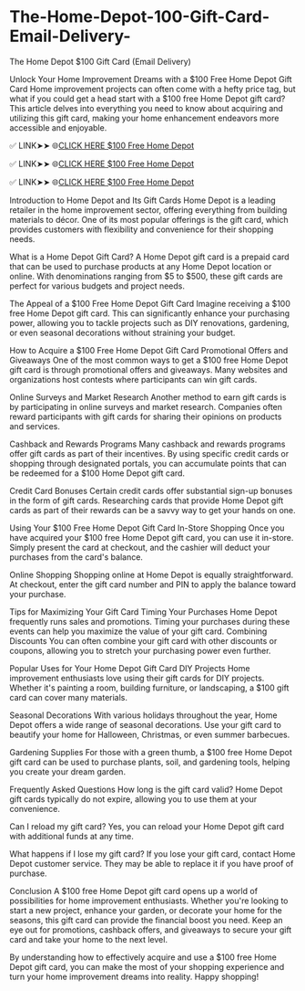 # The-Home-Depot-100-Gift-Card-Email-Delivery-
The Home Depot $100 Gift Card (Email Delivery)

Unlock Your Home Improvement Dreams with a $100 Free Home Depot Gift Card
Home improvement projects can often come with a hefty price tag, but what if you could get a head start with a $100 free Home Depot gift card? This article delves into everything you need to know about acquiring and utilizing this gift card, making your home enhancement endeavors more accessible and enjoyable.


✅ LINK➤➤ 🌐[CLICK HERE $100 Free Home Depot](https://tinyurl.com/4czpdzvp)

✅ LINK➤➤ 🌐[CLICK HERE $100 Free Home Depot](https://tinyurl.com/4czpdzvp)

✅ LINK➤➤ 🌐[CLICK HERE $100 Free Home Depot](https://tinyurl.com/4czpdzvp)


Introduction to Home Depot and Its Gift Cards
Home Depot is a leading retailer in the home improvement sector, offering everything from building materials to décor. One of its most popular offerings is the gift card, which provides customers with flexibility and convenience for their shopping needs.

What is a Home Depot Gift Card?
A Home Depot gift card is a prepaid card that can be used to purchase products at any Home Depot location or online. With denominations ranging from $5 to $500, these gift cards are perfect for various budgets and project needs.

The Appeal of a $100 Free Home Depot Gift Card
Imagine receiving a $100 free Home Depot gift card. This can significantly enhance your purchasing power, allowing you to tackle projects such as DIY renovations, gardening, or even seasonal decorations without straining your budget.

How to Acquire a $100 Free Home Depot Gift Card
Promotional Offers and Giveaways
One of the most common ways to get a $100 free Home Depot gift card is through promotional offers and giveaways. Many websites and organizations host contests where participants can win gift cards.

Online Surveys and Market Research
Another method to earn gift cards is by participating in online surveys and market research. Companies often reward participants with gift cards for sharing their opinions on products and services.

Cashback and Rewards Programs
Many cashback and rewards programs offer gift cards as part of their incentives. By using specific credit cards or shopping through designated portals, you can accumulate points that can be redeemed for a $100 Home Depot gift card.

Credit Card Bonuses
Certain credit cards offer substantial sign-up bonuses in the form of gift cards. Researching cards that provide Home Depot gift cards as part of their rewards can be a savvy way to get your hands on one.

Using Your $100 Free Home Depot Gift Card
In-Store Shopping
Once you have acquired your $100 free Home Depot gift card, you can use it in-store. Simply present the card at checkout, and the cashier will deduct your purchases from the card's balance.

Online Shopping
Shopping online at Home Depot is equally straightforward. At checkout, enter the gift card number and PIN to apply the balance toward your purchase.

Tips for Maximizing Your Gift Card
Timing Your Purchases
Home Depot frequently runs sales and promotions. Timing your purchases during these events can help you maximize the value of your gift card.
Combining Discounts
You can often combine your gift card with other discounts or coupons, allowing you to stretch your purchasing power even further.

Popular Uses for Your Home Depot Gift Card
DIY Projects
Home improvement enthusiasts love using their gift cards for DIY projects. Whether it's painting a room, building furniture, or landscaping, a $100 gift card can cover many materials.

Seasonal Decorations
With various holidays throughout the year, Home Depot offers a wide range of seasonal decorations. Use your gift card to beautify your home for Halloween, Christmas, or even summer barbecues.

Gardening Supplies
For those with a green thumb, a $100 free Home Depot gift card can be used to purchase plants, soil, and gardening tools, helping you create your dream garden.

Frequently Asked Questions
How long is the gift card valid?
Home Depot gift cards typically do not expire, allowing you to use them at your convenience.

Can I reload my gift card?
Yes, you can reload your Home Depot gift card with additional funds at any time.

What happens if I lose my gift card?
If you lose your gift card, contact Home Depot customer service. They may be able to replace it if you have proof of purchase.

Conclusion
A $100 free Home Depot gift card opens up a world of possibilities for home improvement enthusiasts. Whether you're looking to start a new project, enhance your garden, or decorate your home for the seasons, this gift card can provide the financial boost you need. Keep an eye out for promotions, cashback offers, and giveaways to secure your gift card and take your home to the next level.

By understanding how to effectively acquire and use a $100 free Home Depot gift card, you can make the most of your shopping experience and turn your home improvement dreams into reality. Happy shopping!
